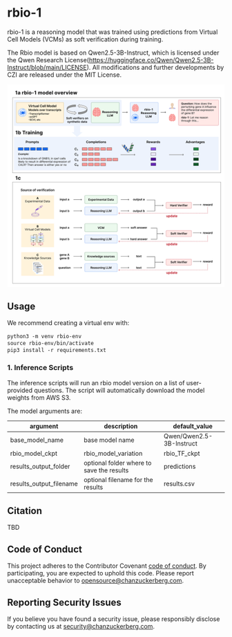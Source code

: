 # rbio-1

rbio-1 is a reasoning model that was trained using predictions from Virtual Cell Models (VCMs) as soft verification during training. 

The Rbio model is based on Qwen2.5-3B-Instruct, which is licensed under the Qwen Research License(https://huggingface.co/Qwen/Qwen2.5-3B-Instruct/blob/main/LICENSE). All modifications and further developments by CZI are released under the MIT License.

![rbio Model Architecture](rbio-motivation-fig.png)


## Usage

We recommend creating a virtual env with:

```
python3 -m venv rbio-env
source rbio-env/bin/activate
pip3 install -r requirements.txt
```

### 1. Inference Scripts
The inference scripts will run an rbio model version on a list of user-provided questions. The script will automatically download the model weights from AWS S3. 

The model arguments are:

| argument | description | default_value |
| - | - | - |
| base_model_name | base model name | Qwen/Qwen2.5-3B-Instruct |
| rbio_model_ckpt | rbio_model_variation | rbio_TF_ckpt 
| results_output_folder | optional folder where to save the results | predictions |
| results_output_filename | optional filename for the results |results.csv |


## Citation
TBD

## Code of Conduct

This project adheres to the Contributor Covenant [code of conduct](https://github.com/chanzuckerberg/.github/blob/master/CODE_OF_CONDUCT.md). By participating, you are expected to uphold this code. Please report unacceptable behavior to [opensource@chanzuckerberg.com](mailto:opensource@chanzuckerberg.com).

## Reporting Security Issues

If you believe you have found a security issue, please responsibly disclose by contacting us at [security@chanzuckerberg.com](mailto:security@chanzuckerberg.com).
